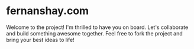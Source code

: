 # fernanshay.com

Welcome to the project! I'm thrilled to have you on board. Let's collaborate and build something awesome together. Feel free to fork the project and bring your best ideas to life!
